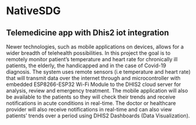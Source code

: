 # NativeSDG

## Telemedicine app with Dhis2 iot integration

Newer technologies, such as mobile applications on devices, allows for a wider breadth of telehealth possibilities. In this project the goal is to remotely monitor patient’s temperature and heart rate for chronically ill patients, the elderly, the handicapped and in the case of Covid-19 diagnosis. The system uses remote sensors (i.e temperature and heart rate) that will transmit data over the internet through and microcontroller with embedded ESP8266-ESP32 Wi-Fi Module to the DHIS2 cloud server for analysis, review and emergency treatment. The mobile application will also be available to the patients so they will check their trends and receive notifications in acute conditions in real-time. The doctor or healthcare provider will also receive notifications in real-time and can also view patients’ trends over a period using DHIS2 Dashboards (Data Visualization).

